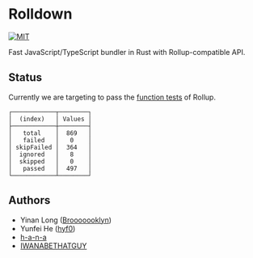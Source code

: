 # Rolldown

[![MIT](https://img.shields.io/badge/License-MIT-yellow.svg)](https://opensource.org/licenses/MIT)

Fast JavaScript/TypeScript bundler in Rust with Rollup-compatible API.

## Status

Currently we are targeting to pass the [function tests](https://github.com/rollup/rollup/tree/master/test/function) of Rollup.

```
┌────────────┬────────┐
│  (index)   │ Values │
├────────────┼────────┤
│   total    │  869   │
│   failed   │   0    │
│ skipFailed │  364   │
│  ignored   │   8    │
│  skipped   │   0    │
│   passed   │  497   │
└────────────┴────────┘
```

## Authors

- Yinan Long ([Brooooooklyn](https://github.com/Brooooooklyn))
- Yunfei He ([hyf0](https://github.com/hyf0))
- [h-a-n-a](https://github.com/h-a-n-a)
- [IWANABETHATGUY](https://github.com/IWANABETHATGUY)
